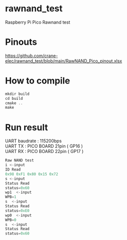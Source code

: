 # rawnand_test

Raspberry Pi Pico Rawnand test

# Pinouts

https://github.com/crane-elec/rawnand_test/blob/main/RawNAND_Pico_pinout.xlsx


# How to compile

```js
mkdir build
cd build
cmake ..
make
```
# Run result

UART baudrate : 115200bps<br>
UART TX : PICO BOARD 21pin ( GP16 )<br>
UART RX : PICO BOARD 22pin ( GP17 )<br>

```js
Raw NAND test
i <-input
ID Read
0x98 0xF1 0x80 0x15 0x72
s <-input
Status Read
status=0x60
wp1  <-input
WPB=1
s  <-input
Status Read
status=0xE0
wp0  <-input
WPB=0
s  <-input
Status Read
status=0x60
```
